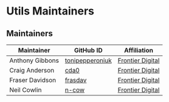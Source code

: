 # Utils Maintainers

## Maintainers

| Maintainer | GitHub ID | Affiliation |
| --------------- | --------- | ----------- |
| Anthony Gibbons | [tonipepperoniuk](https://github.com/tonipepperoniuk) | [Frontier Digital](https://github.com/frontierdigital/) |
| Craig Anderson | [cda0](https://github.com/cda0) | [Frontier Digital](https://github.com/frontierdigital/) |
| Fraser Davidson | [frasdav](https://github.com/frasdav) | [Frontier Digital](https://github.com/frontierdigital/) |
| Neil Cowlin | [n-cow](https://github.com/n-cow) | [Frontier Digital](https://github.com/frontierdigital/) |
